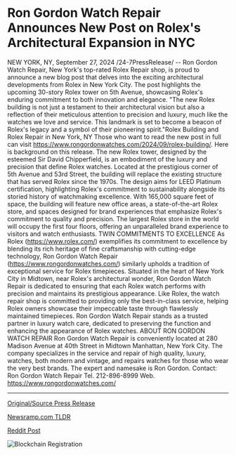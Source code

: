 # Ron Gordon Watch Repair Announces New Post on Rolex's Architectural Expansion in NYC

NEW YORK, NY, September 27, 2024 /24-7PressRelease/ -- Ron Gordon Watch Repair, New York's top-rated Rolex Repair shop, is proud to announce a new blog post that delves into the exciting architectural developments from Rolex in New York City. The post highlights the upcoming 30-story Rolex tower on 5th Avenue, showcasing Rolex's enduring commitment to both innovation and elegance.  "The new Rolex building is not just a testament to their architectural vision but also a reflection of their meticulous attention to precision and luxury, much like the watches we love and service. This landmark is set to become a beacon of Rolex's legacy and a symbol of their pioneering spirit."Rolex Building and Rolex Repair in New York, NY  Those who want to read the new post in full can visit https://www.rongordonwatches.com/2024/09/rolex-building/. Here is background on this release. The new Rolex tower, designed by the esteemed Sir David Chipperfield, is an embodiment of the luxury and precision that define Rolex watches. Located at the prestigious corner of 5th Avenue and 53rd Street, the building will replace the existing structure that has served Rolex since the 1970s. The design aims for LEED Platinum certification, highlighting Rolex's commitment to sustainability alongside its storied history of watchmaking excellence.  With 165,000 square feet of space, the building will feature new office areas, a state-of-the-art Rolex store, and spaces designed for brand experiences that emphasize Rolex's commitment to quality and precision. The largest Rolex store in the world will occupy the first four floors, offering an unparalleled brand experience to visitors and watch enthusiasts.  TWIN COMMITMENTS TO EXCELLENCE  As Rolex (https://www.rolex.com/) exemplifies its commitment to excellence by blending its rich heritage of fine craftsmanship with cutting-edge technology, Ron Gordon Watch Repair (https://www.rongordonwatches.com/) similarly upholds a tradition of exceptional service for Rolex timepieces. Situated in the heart of New York City in Midtown, near Rolex's architectural wonder, Ron Gordon Watch Repair is dedicated to ensuring that each Rolex watch performs with precision and maintains its prestigious appearance. Like Rolex, the watch repair shop is committed to providing only the best-in-class service, helping Rolex owners showcase their impeccable taste through flawlessly maintained timepieces. Ron Gordon Watch Repair stands as a trusted partner in luxury watch care, dedicated to preserving the function and enhancing the appearance of Rolex watches.  ABOUT RON GORDON WATCH REPAIR  Ron Gordon Watch Repair is conveniently located at 280 Madison Avenue at 40th Street in Midtown Manhattan, New York City. The company specializes in the service and repair of high quality, luxury, watches, both modern and vintage, and repairs watches for those who wear the very best brands. The expert and namesake is Ron Gordon.  Contact: Ron Gordon Watch Repair Tel. 212-896-8999 Web. https://www.rongordonwatches.com/ 

---

[Original/Source Press Release](https://www.24-7pressrelease.com/press-release/514747/ron-gordon-watch-repair-announces-new-post-on-rolexs-architectural-expansion-in-nyc)
                    

[Newsramp.com TLDR](None) 



[Reddit Post](https://www.reddit.com/r/Lifestyle_Culture/comments/1fqi1bm/exciting_architectural_developments_from_rolex_in/) 



![Blockchain Registration](https://cdn.newsramp.app/24-7PressRelease/qrcode/249/27/quizN7Fe.webp)